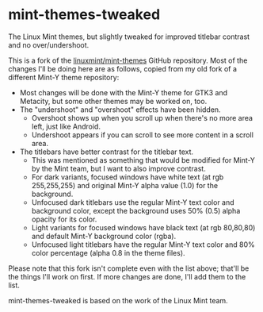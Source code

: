 # mint-themes-tweaked
The Linux Mint themes, but slightly tweaked for improved titlebar contrast and no over/undershoot.

This is a fork of the [linuxmint/mint-themes](https://github.com/linuxmint/mint-themes) GitHub repository. Most of the changes I'll be doing here are as follows, copied from my old fork of a different Mint-Y theme repository:

- Most changes will be done with the Mint-Y theme for GTK3 and Metacity, but some other themes may be worked on, too.
- The "undershoot" and "overshoot" effects have been hidden.
  - Overshoot shows up when you scroll up when there's no more area left, just like Android.
  - Undershoot appears if you can scroll to see more content in a scroll area.
- The titlebars have better contrast for the titlebar text.
  - This was mentioned as something that would be modified for Mint-Y by the Mint team, but I want to also improve contrast.
  - For dark variants, focused windows have white text (at rgb 255,255,255) and original Mint-Y alpha value (1.0) for the background.
  - Unfocused dark titlebars use the regular Mint-Y text color and background color, except the background uses 50% (0.5) alpha opacity for its color.
  - Light variants for focused windows have black text (at rgb 80,80,80) and default Mint-Y background color (rgba).
  - Unfocused light titlebars have the regular Mint-Y text color and 80% color percentage (alpha 0.8 in the theme files).
  
Please note that this fork isn't complete even with the list above; that'll be the things I'll work on first. If more changes are done, I'll add them to the list.

mint-themes-tweaked is based on the work of the Linux Mint team.
